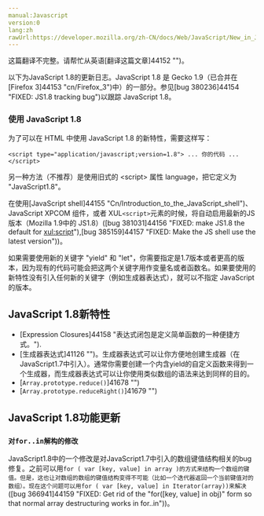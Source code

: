 ```yaml
---
manual:Javascript
version:0
lang:zh
rawUrl:https://developer.mozilla.org/zh-CN/docs/Web/JavaScript/New_in_JavaScript/1.8
---
```




这篇翻译不完整。请帮忙从英语[翻译这篇文章]44152 "")。







以下为JavaScript 1.8的更新日志。JavaScript 1.8 是 Gecko 1.9（已合并在[Firefox 3]44153 "cn/Firefox_3")中）的一部分。参见[bug 380236]44154 "FIXED: JS1.8 tracking bug")以跟踪 JavaScript 1.8。


### 使用 JavaScript 1.8<a name=".E4.BD.BF.E7.94.A8_JavaScript_1.8"></a>


为了可以在 HTML 中使用 JavaScript 1.8 的新特性，需要这样写：


```
<script type="application/javascript;version=1.8"> ... 你的代码 ... </script>
```


另一种方法（不推荐）是使用旧式的 &lt;script&gt; 属性 language，把它定义为 &quot;JavaScript1.8&quot;。



在使用[JavaScript shell]44155 "Cn/Introduction_to_the_JavaScript_shell")、JavaScript XPCOM 组件，或者 XUL`<script>`元素的时候，将自动启用最新的JS版本（Mozilla 1.9中的 JS1.8）([bug 381031]44156 "FIXED: make JS1.8 the default for <xul:script>"),[bug 385159]44157 "FIXED: Make the JS shell use the latest version"))。



如果需要使用新的关键字 &quot;yield&quot; 和 &quot;let&quot;，你需要指定是1.7版本或者更高的版本，因为现有的代码可能会把这两个关键字用作变量名或者函数名。如果要使用的新特性没有引入任何新的关键字（例如生成器表达式），就可以不指定 JavaScript 的版本。


## JavaScript 1.8新特性<a name="JavaScript_1.8新特性"></a>

* [Expression Closures]44158 "表达式闭包是定义简单函数的一种便捷方式。").
* [生成器表达式]41126 "")。生成器表达式可以让你方便地创建生成器（在JavaScript1.7中引入）。通常你需要创建一个内含yield的自定义函数来得到一个生成器，而生成器表达式可以让你使用类似数组的语法来达到同样的目的。
* [`Array.prototype.reduce()`]41678 "")
* [`Array.prototype.reduceRight()`]41679 "")

## JavaScript 1.8功能更新<a name="JavaScript_1.8功能更新"></a>

### `对for..in解构的修改`<a name="对for..in解构的修改"></a>


JavaScript1.8中的一个修改是对JavaScript1.7中引入的数组键值结构相关的bug修复。之前可以用`for ( var [key, value] in array )的方式来结构一个数组的键值。但是，这也让对数组的数组的键值结构变得不可能（比如一个迭代器返回一个当前键值对的数组）。现在这个问题可以用for ( var [key, value] in Iterator(array))来解决`([bug 366941]44159 "FIXED: Get rid of the "for([key, value] in obj)" form so that normal array destructuring works in for..in"))。




